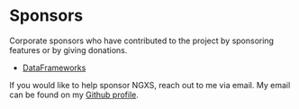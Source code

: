 # Sponsors
Corporate sponsors who have contributed to the project by sponsoring features
or by giving donations.

- [DataFrameworks](https://dataframeworks.com/)

If you would like to help sponsor NGXS, reach out to me via email. My email
can be found on my [Github profile](https://github.com/amcdnl).
